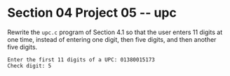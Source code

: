 # Section 04 Project 05 -- upc

Rewrite the `upc.c` program of Section 4.1 so that the user enters 11 digits at one time, instead of entering one digit, then five digits, and then another five digits.

```text
Enter the first 11 digits of a UPC: 01380015173
Check digit: 5
```
